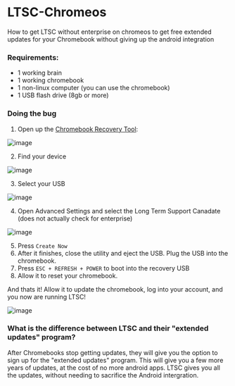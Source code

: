 # LTSC-Chromeos
How to get LTSC without enterprise on chromeos to get free extended updates for your Chromebook without giving up the android integration

### Requirements:
- 1 working brain
- 1 working chromebook
- 1 non-linux computer (you can use the chromebook)
- 1 USB flash drive (8gb or more)

### Doing the bug

1. Open up the [Chromebook Recovery Tool](https://chromewebstore.google.com/detail/chromebook-recovery-utili/pocpnlppkickgojjlmhdmidojbmbodfm):

![image](https://github.com/user-attachments/assets/2e05fcbf-a124-4e62-b298-ed07cf1115ae)

2. Find your device

![image](https://github.com/user-attachments/assets/002ad2f6-3fd8-4200-852b-bb2df576dc2a)

3. Select your USB

![image](https://github.com/user-attachments/assets/04cde5dd-134c-430a-b50d-e04646961f10)

4. Open Advanced Settings and select the Long Term Support Canadate (does not actually check for enterprise)

![image](https://github.com/user-attachments/assets/ed9a051b-e5aa-4335-938a-f5e505d60490)

5. Press `Create Now`
6. After it finishes, close the utility and eject the USB. Plug the USB into the chromebook.
7. Press `ESC + REFRESH + POWER` to boot into the recovery USB
8. Allow it to reset your chromebook.

And thats it! Allow it to update the chromebook, log into your account, and you now are running LTSC!

![image](https://github.com/user-attachments/assets/a91a6e45-daee-499a-8afa-c1ebbfa9e55b)


### What is the difference between LTSC and their "extended updates" program?
After Chromebooks stop getting updates, they will give you the option to sign up for the "extended updates" program. This will give you a few more years of updates, at the cost of no more android apps. LTSC gives you all the updates, without needing to sacrifice the Android intergration.

